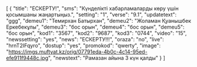 [
  {
    "title": "ЕСКЕРТУ!",
    "sms": "Күнделікті хабарламаларды көру үшін қосымшаны жаңартыңыз.",
    "setting": "1",
    "verse": "9.1",
    "updatetext": "ggg",
    "demeu1": "Темирхан Батырхан",
    "demeu2": "Жоламан Қуанышбек Еркебекұлы",
    "demeu3": "бос орын",
    "demeu4": "бос орын",
    "demeu5": "бос орын",
    "kod1": "3567",
    "kod2": "9687",
    "kod3": "0744",
    "video": "15",
    "newssetting": "yes",
    "news": "ЕСКЕРТУ!!!",
    "oraza": "no",
    "live": "hrnT2IFqyro",
    "dostup": "yes",
    "promokod": "qwerty",
    "image": "https://imgs.muftyat.kz/orig/07791eda-4b0c-4c14-95ed-efe911f9448c.jpg",
    "newstext": "Рамазан айына 3 күн қалды"
  }
]

